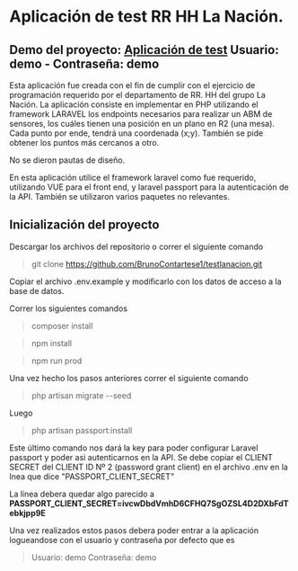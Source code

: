 <h1>Aplicación de test RR HH La Nación.</h1>
<h2>Demo del proyecto: <a href="https://sensores.codesolutions.com.ar" target="_blank">Aplicación de test</a> Usuario: demo  - Contraseña: demo </h2>
Esta aplicación fue creada con el fin de cumplir con el ejercicio de programación requerido por el departamento de RR. HH del grupo La Nación. 
La aplicación consiste en implementar en PHP utilizando el framework LARAVEL los endpoints necesarios para realizar un ABM de sensores, los cuáles tienen una posición en un plano en R2 (una mesa). Cada punto por ende, tendrá una coordenada (x;y).
También se pide obtener los puntos más cercanos a otro.

No se dieron pautas de diseño.

En esta aplicación utilice el framework laravel como fue requerido, utilizando VUE para el front end, y laravel passport para la autenticación de la API. También se utilizaron varios paquetes no relevantes.

<h2>Inicialización del proyecto</h2>

Descargar los archivos del repositorio o correr el siguiente comando

> git clone https://github.com/BrunoContartese1/testlanacion.git

Copiar el archivo .env.example y modificarlo con los datos de acceso a la base de datos.

Correr los siguientes comandos
> composer install

> npm install

> npm run prod

Una vez hecho los pasos anteriores correr el siguiente comando
> php artisan migrate --seed

Luego

>php artisan passport:install

Este último comando nos dará la key para poder configurar Laravel passport y poder asi autenticarnos en la API.
Se debe copiar el CLIENT SECRET del CLIENT ID Nº 2 (password grant client) en el archivo .env en la lnea que dice "PASSPORT_CLIENT_SECRET"

La línea debera quedar algo parecido a <b>PASSPORT_CLIENT_SECRET=ivcwDbdVmhD6CFHQ7SgOZSL4D2DXbFdTebkjpp9E</b>

Una vez realizados estos pasos debera poder entrar a la aplicación logueandose con el usuario y contraseña por defecto que es
> Usuario: demo    Contraseña: demo
